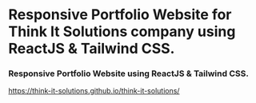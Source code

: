 # Responsive Portfolio Website for Think It Solutions company using ReactJS & Tailwind CSS.
### Responsive Portfolio Website using ReactJS & Tailwind CSS.

https://think-it-solutions.github.io/think-it-solutions/
